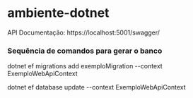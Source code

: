# ambiente-dotnet

API Documentação: https://localhost:5001/swagger/

### Sequência de comandos para gerar o banco
dotnet ef migrations add exemploMigration --context ExemploWebApiContext

dotnet ef database update --context ExemploWebApiContext
